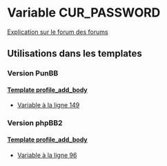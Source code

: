 # Variable CUR_PASSWORD
[Explication sur le forum des forums](http://forum.forumactif.com/t294113-listing-des-variables#CUR_PASSWORD)
## Utilisations dans les templates
### Version PunBB
#### [Template profile_add_body](punbb/profile_add_body.md)
* [Variable à la ligne 149](../punbb/profile_add_body.tpl#L149)
### Version phpBB2
#### [Template profile_add_body](subsilver/profile_add_body.md)
* [Variable à la ligne 96](../subsilver/profile_add_body.tpl#L96)